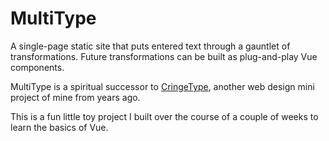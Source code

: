 MultiType
=========

A single-page static site that puts entered text through a gauntlet of transformations. Future transformations can be built as plug-and-play Vue components.

MultiType is a spiritual successor to [CringeType](https://github.com/Antrikshy/CringeType), another web design mini project of mine from years ago.

This is a fun little toy project I built over the course of a couple of weeks to learn the basics of Vue.
